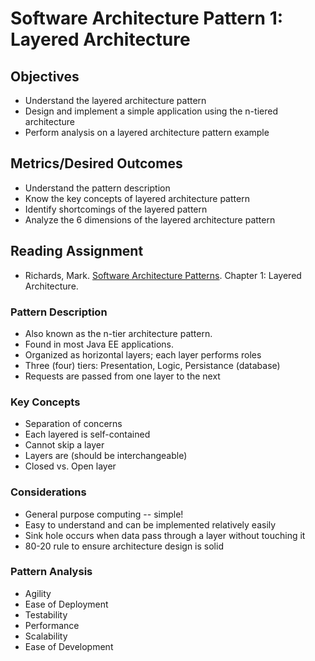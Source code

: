 # Software Architecture Pattern 1: Layered Architecture

## Objectives

* Understand the layered architecture pattern
* Design and implement a simple application using the n-tiered architecture
* Perform analysis on a layered architecture pattern example

## Metrics/Desired Outcomes

* Understand the pattern description
* Know the key concepts of layered architecture pattern
* Identify shortcomings of the layered pattern
* Analyze the 6 dimensions of the layered architecture pattern

## Reading Assignment

* Richards, Mark. [Software Architecture Patterns](http://www.oreilly.com/programming/free/software-architecture-patterns.csp).  Chapter 1: Layered Architecture.

### Pattern Description

* Also known as the n-tier architecture pattern.  
* Found in most Java EE applications.  
* Organized as horizontal layers; each layer performs roles
* Three (four) tiers: Presentation, Logic, Persistance (database)
* Requests are passed from one layer to the next

### Key Concepts

* Separation of concerns
* Each layered is self-contained
* Cannot skip a layer
* Layers are (should be interchangeable)
* Closed vs. Open layer

### Considerations

* General purpose computing -- simple!
* Easy to understand and can be implemented relatively easily
* Sink hole occurs when data pass through a layer without touching it
* 80-20 rule to ensure architecture design is solid

### Pattern Analysis

* Agility
* Ease of Deployment
* Testability
* Performance
* Scalability
* Ease of Development
